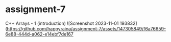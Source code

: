 # assignment-7
C++  Arrays - 1 (introduction)
![Screenshot 2023-11-01 193832](https://github.com/happyraina/assignment-7/assets/147305849/f6a76659-6e88-444d-a062-e14ebf7de167
